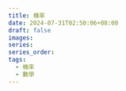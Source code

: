 ```yaml
---
title: 機率
date: 2024-07-31T02:50:06+08:00
draft: false
images: 
series: 
series_order: 
tags:
  - 機率
  - 數學
---
```

